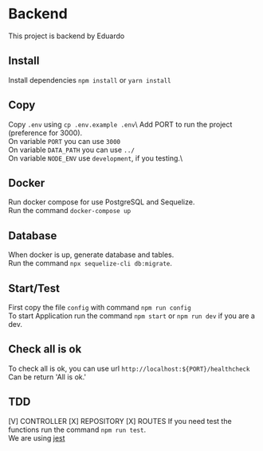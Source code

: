 # Backend
This project is backend by Eduardo

## Install
Install dependencies `npm install` or `yarn install`

## Copy
Copy `.env` using `cp .env.example .env`\ 
Add PORT to run the project (preference for 3000).\
On variable `PORT` you can use `3000`\
On variable `DATA_PATH` you can use `../`\
On variable `NODE_ENV` use `development`, if you testing.\

## Docker
Run docker compose for use PostgreSQL and Sequelize.\
Run the command `docker-compose up`

## Database
When docker is up, generate database and tables.\
Run the command `npx sequelize-cli db:migrate`.

## Start/Test
First copy the file `config` with command `npm run config`\
To start Application run the command `npm start` or `npm run dev` if you are a dev.

## Check all is ok
To check all is ok, you can use url `http://localhost:${PORT}/healthcheck`\
Can be return 'All is ok.'

## TDD
[V] CONTROLLER
[X] REPOSITORY
[X] ROUTES
If you need test the functions run the command `npm run test`.\
We are using [jest](https://jestjs.io)